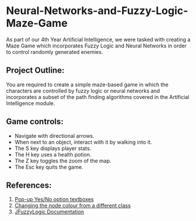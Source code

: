 # Neural-Networks-and-Fuzzy-Logic-Maze-Game
As part of our 4th Year Artificial Intelligence, we were tasked with creating a Maze Game which incorporates Fuzzy Logic and Neural Networks in order to control randomly generated enemies.

## Project Outline:
You are required to create a simple maze-based game in which the characters are controlled by fuzzy logic or neural networks and incorporates a subset of the path finding algorithms covered in the Artificial Intelligence module.

## Game controls:
- Navigate with directional arrows.
- When next to an object, interact with it by walking into it.
- The S key displays player stats.
- The H key uses a health potion.
- The Z key toggles the zoom of the map.
- The Esc key quits the game.

## References:
1. [Pop-up Yes/No option textboxes](http://stackoverflow.com/questions/8689122/joptionpane-yes-no-options-confirm-dialog-box-issue-java)
1. [Changing the node colour from a different class](http://stackoverflow.com/questions/8259127/changing-color-of-a-java-graphic-object)
1. [JFuzzyLogic Documentation](http://jfuzzylogic.sourceforge.net/html/manual.html)


